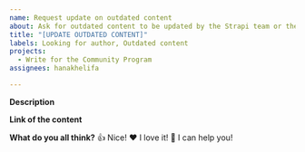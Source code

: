 ```yaml
---
name: Request update on outdated content
about: Ask for outdated content to be updated by the Strapi team or the community
title: "[UPDATE OUTDATED CONTENT]"
labels: Looking for author, Outdated content
projects:
  - Write for the Community Program
assignees: hanakhelifa

---
```


**Description**
<!--
Hello 👋 

Before you start, please make sure your issue is understandable and reproducible.
To make your issue readable make sure you use valid Markdown syntax.

Also, make sure that this request doesn't exist anymore

Please describe your modifications.
-->

**Link of the content**


**What do you all think?**
👍 Nice!
❤️ I love it!
🚀 I can help you!
